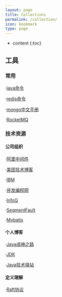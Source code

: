 ```yaml
---
layout: page
title: Collections
permalink: /collection/
icon: bookmark
type: page
---
```


* content
{:toc}

## 工具

### 常用

·[java命令](https://www.hollischuang.com/archives/1561)

·[redis命令](http://doc.redisfans.com/)

·[mongo中文手册](http://www.mongoing.com/docs/)

·[RocketMQ](https://blog.csdn.net/chenaima1314/article/details/79202315)

### 技术资源

#### 公司组织

  ·[阿里中间件](http://jm.taobao.org/)
  
  ·[美团技术博客](https://tech.meituan.com/?l=80&pos=0)
  
  ·[IBM](https://www.ibm.com/developerworks/cn/java/)
  
  ·[并发编程网](http://ifeve.com/)
  
  ·[InfoQ](https://www.infoq.cn/)
  
  ·[SegmentFault](https://segmentfault.com/)
  
  ·[Mybatis](http://www.mybatis.org/mybatis-3/zh/project-info.html)
  
#### 个人博客
    
   ·[Java成神之路](http://www.hollischuang.com/)
    
   ·[JDK](https://github.com/seaswalker/JDK)
   
   ·[Java技术驿站](http://cmsblogs.com/)

#### 定义理解

   ·[Raft协议](https://www.infoq.cn/article/raft-paper/)
